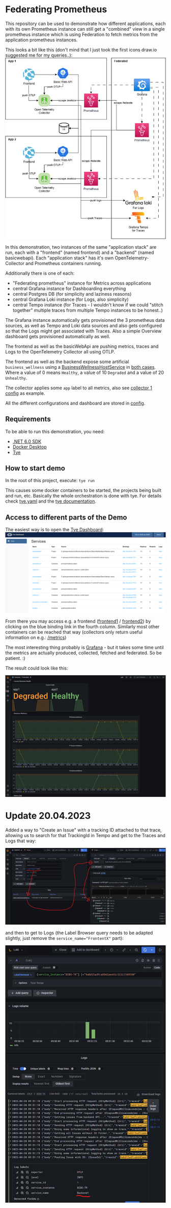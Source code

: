 # Federating Prometheus

This repository can be used to demonstrate how different applications,
each with its own Prometheus instance can still get a "combined" view
in a single prometheus instance which is using Federation
to fetch metrics from the application prometheus instances.

This looks a bit like this (don't mind that I just took the first icons draw.io suggested me for my queries..):
![Architecture Overview](./drawio-architecture.drawio.png)

In this demonstration, two instances of the same "application stack" are run, each
with a "frontend" (named frontend) and a "backend" (named basicwebapi).
Each "application stack" has it's own OpenTelemetry-Collector 
and Prometheus containers running.

Additionally there is one of each:
- "Federating prometheus" instance for Metrics across applications
- central Grafana instance for Dashboarding everything
- central Postgres DB (for simplicity and laziness reasons)
- central Grafana Loki instance (for Logs, also simplicity)
- central Tempo instance (for Traces - I wouldn't know if we could "stitch together" multiple traces from multiple Tempo instances to be honest..)

The Grafana instance automatically gets provisioned the 3 prometheus data sources, as well as Tempo and Loki data sources and also gets configured so that the Logs might get associated with Traces. Also a simple Overview dashboard gets provisioned automatically as well.

The frontend as well as the basicWebApi are pushing metrics, traces and Logs to the OpenTelemetry Collector all using OTLP.

The frontend as well as the backend expose some artificial `business_wellness` using a [BusinessWellnessHostService](./src/Frontend/BusinessWellnessHostService.cs) in [both cases](./src/BasicWebApi/BusinessWellnessHostService.cs).
Where a value of 0 means `Healthy`, a value of 10 `Degraded` and a value of 20 `Unhealthy`.

The collector applies some `app` label to all metrics, also see [collector 1 config](./config/collector-config-1.yaml) as example.

All the different configurations and dashboard are stored in [config](./config).

## Requirements

To be able to run this demonstration, you need:

- [.NET 6.0 SDK](https://dotnet.microsoft.com/en-us/download)
- [Docker Desktop](https://www.docker.com/products/docker-desktop/)
- [Tye](https://github.com/dotnet/tye/blob/main/docs/getting_started.md)

## How to start demo

In the root of this project, execute: `tye run`

This causes some docker containers to be started, the projects being built and run, etc. Basically the whole orchestration is done with tye.
For details check [tye.yaml](tye.yaml) and the [tye documentation](https://github.com/dotnet/tye/blob/main/docs/README.md).

## Access to different parts of the Demo

The easiest way is to open the [Tye Dashboard](http://127.0.0.1:8000/):
![Tye Dashboard Sample](./tye-dashboard-screenshot.png)

From there you may access e.g. a frontend ([frontend1](http://localhost:7011/) / [frontend2](http://localhost:7012/))
by clicking on the blue binding link in the fourth column.
Similarly most other containers can be reached that way 
(collectors only return useful information on e.g.: [/metrics](http://localhost:8761/metrics))

The most interesting thing probably is [Grafana](http://localhost:3000/d/By0zyeY4k/overview) - but it takes some time 
until the metrics are actually produced, collected, fetched and federated.
So be patient. :)

The result could look like this:

![A sample screenshot from the dashboard](./grafana-sample.png)

# Update 20.04.2023

Added a way to "Create an Issue" with a tracking ID attached to that trace, allowing us to search for that TrackingId in Tempo and get to the Traces and Logs that way:

![TrackingTraces](./trackingId-in-traces.png)

and then to get to Logs (the Label Browser query needs to be adapted slightly, just remove the `service_name="FrontentX"` part):

![TrackingLogs](./trackingId-logs.png)